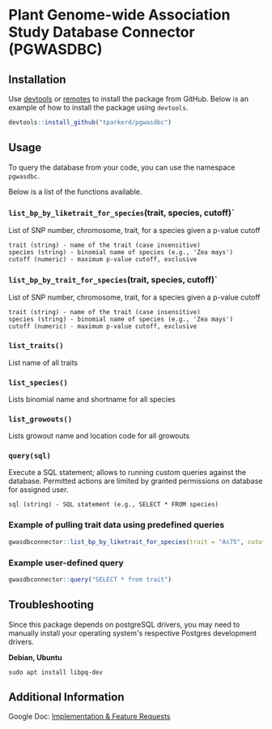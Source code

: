 # Plant Genome-wide Association Study Database Connector (PGWASDBC)

## Installation

Use [devtools](https://cran.r-project.org/web/packages/devtools/index.html) or
[remotes](https://remotes.r-lib.org/) to install the package from GitHub. Below
is an example of how to install the package using `devtools`.

```R
devtools::install_github("tparkerd/pgwasdbc")
```

## Usage

To query the database from your code, you can use the namespace `pgwasdbc`.

Below is a list of the functions available.

### `list_bp_by_liketrait_for_species`(trait, species, cutoff)`
List of SNP number, chromosome, trait, for a species given a p-value cutoff

    trait (string) - name of the trait (case insensitive)
    species (string) - binomial name of species (e.g., 'Zea mays')
    cutoff (numeric) - maximum p-value cutoff, exclusive

### `list_bp_by_trait_for_species`(trait, species, cutoff)`
List of SNP number, chromosome, trait, for a species given a p-value cutoff

    trait (string) - name of the trait (case insensitive)
    species (string) - binomial name of species (e.g., 'Zea mays')
    cutoff (numeric) - maximum p-value cutoff, exclusive

### `list_traits()`
List name of all traits

### `list_species()`
Lists binomial name and shortname for all species

### `list_growouts()`
Lists growout name and location code for all growouts

### `query(sql)`
Execute a SQL statement; allows to running custom queries against the database.
Permitted actions are limited by granted permissions on database for assigned
user.

    sql (string) - SQL statement (e.g., SELECT * FROM species)

### Example of pulling trait data using predefined queries
```R
gwasdbconnector::list_bp_by_liketrait_for_species(trait = "As75", cutoff = 0.01, species = "Zea mays")
```

### Example user-defined query
```R
gwasdbconnector::query("SELECT * from trait")
```

## Troubleshooting

Since this package depends on postgreSQL drivers, you may need to manually
install your operating system's respective Postgres development drivers. 

**Debian, Ubuntu**

    sudo apt install libpq-dev

## Additional Information

Google Doc: [Implementation & Feature Requests](https://docs.google.com/document/d/14YP_kJCvJwtaxx2XFwtKSiZGrJTMMSoc2etRig7xUfI/)